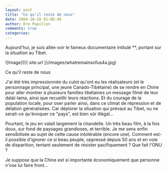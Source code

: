 ```yaml
---
layout: post
title: "Ce qu'il reste de nous"
date: 2004-10-28 01:06:49
author: Dre Papillon
comments: true
categories: 
---
```



Aujourd'hui, je suis allée voir le fameux documentaire intitulé **, portant sur la situation au Tibet.

![Image]({{ site.url }}/images/whatremainsofus4a.jpg)
<div class="photoattrib">Ce qu'il reste de nous</div>



J'ai été très impressionnée du culot qu'ont eu les réalisateurs (et le personnage principal, une jeune Canado-Tibétaine) de se rendre en Chine pour aller montrer à plusieurs familles tibétaines un message filmé de leur dalaï-lama, ainsi que recueillir leurs réactions.  Et du courage de la population locale, pour oser parler ainsi, dans ce climat de répression et de délation généralisées.  Car déplorer la situation qui prévaut au Tibet, ou ne serait-ce qu'évoquer ce "pays", est bien sûr illégal...

Pourtant, le jeu en valait largement la chandelle.  Un très beau film, à la fois doux, sur fond de paysages grandioses, et terrible.  Je me sens enfin sensibilisée au sujet de cette cause intolérable (encore une).  Comment est-il possible d'ignorer ce si beau peuple, oppressé depuis 50 ans et en voie de disparition, tentant seulement de résister pacifiquement ?  Que fait l'ONU ?

Je suppose que la Chine est si importante économiquement que personne n'ose lui faire front...